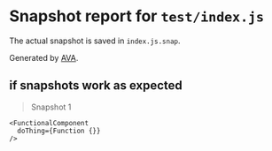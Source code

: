# Snapshot report for `test/index.js`

The actual snapshot is saved in `index.js.snap`.

Generated by [AVA](https://ava.li).

## if snapshots work as expected

> Snapshot 1

    <FunctionalComponent
      doThing={Function {}}
    />

